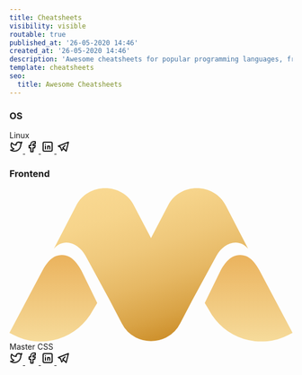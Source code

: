 ```yaml
---
title: Cheatsheets
visibility: visible
routable: true
published_at: '26-05-2020 14:46'
created_at: '26-05-2020 14:46'
description: 'Awesome cheatsheets for popular programming languages, frameworks and development tools.'
template: cheatsheets
seo:
  title: Awesome Cheatsheets
---
```


### OS
<div class="lg:flex">
   <div class="p-6 w-full lg:w-3/12 bg-white mb-4 rounded-lg border border-slate-900">
   <a href="(getBaseUrl)/cheatsheets/linux">        
      <img src="https://upload.wikimedia.org/wikipedia/commons/d/dd/Linux_logo.jpg?20090908114920" alt="" class="src m-auto">
   </a>
 <div class="text-xl font-normal pt-4 mt-8 p-0 border-t text-center border-slate-900">
Linux
 </div>
 <div class="font-normal pt-4 mt-4 p-0 border-t border-slate-900  flex text-center items-center content-center justify-center">
 <a href="https://twitter.com/intent/tweet?text=Check%20this%20awesome%20cheatsheet%20about%20Linux%3A%20https%3A%2F%2Fawilum.github.io%2Fcheatsheets%2Flinux%2F" class="px-2" target="_blank">
 <svg xmlns="http://www.w3.org/2000/svg" class="icon icon-tabler icon-tabler-brand-twitter" width="24" height="24" viewBox="0 0 24 24" stroke-width="2" stroke="currentColor" fill="none" stroke-linecap="round" stroke-linejoin="round">
    <path stroke="none" d="M0 0h24v24H0z" fill="none"></path>
    <path d="M22 4.01c-1 .49 -1.98 .689 -3 .99c-1.121 -1.265 -2.783 -1.335 -4.38 -.737s-2.643 2.06 -2.62 3.737v1c-3.245 .083 -6.135 -1.395 -8 -4c0 0 -4.182 7.433 4 11c-1.872 1.247 -3.739 2.088 -6 2c3.308 1.803 6.913 2.423 10.034 1.517c3.58 -1.04 6.522 -3.723 7.651 -7.742a13.84 13.84 0 0 0 .497 -3.753c-.002 -.249 1.51 -2.772 1.818 -4.013z"></path>
 </svg>
 </a> 
 <a href="https://www.facebook.com/sharer/sharer.php?u=https%3A%2F%2Fawilum.github.io%2Fcheatsheets%2Flinux%2F" class="px-2" target="_blank">
 <svg xmlns="http://www.w3.org/2000/svg" class="icon icon-tabler icon-tabler-brand-facebook" width="24" height="24" viewBox="0 0 24 24" stroke-width="2" stroke="currentColor" fill="none" stroke-linecap="round" stroke-linejoin="round">
    <path stroke="none" d="M0 0h24v24H0z" fill="none"></path>
    <path d="M7 10v4h3v7h4v-7h3l1 -4h-4v-2a1 1 0 0 1 1 -1h3v-4h-3a5 5 0 0 0 -5 5v2h-3"></path>
 </svg>
 </a> 
 <a href="https://www.linkedin.com/sharing/share-offsite/?url=https%3A%2F%2Fawilum.github.io%2Fcheatsheets%2Flinux%2F" class="px-2" target="_blank">
 <svg xmlns="http://www.w3.org/2000/svg" class="icon icon-tabler icon-tabler-brand-linkedin" width="24" height="24" viewBox="0 0 24 24" stroke-width="2" stroke="currentColor" fill="none" stroke-linecap="round" stroke-linejoin="round">
    <path stroke="none" d="M0 0h24v24H0z" fill="none"></path>
    <rect x="4" y="4" width="16" height="16" rx="2"></rect>
    <line x1="8" y1="11" x2="8" y2="16"></line>
    <line x1="8" y1="8" x2="8" y2="8.01"></line>
    <line x1="12" y1="16" x2="12" y2="11"></line>
    <path d="M16 16v-3a2 2 0 0 0 -4 0"></path>
 </svg>
 </a>
 <a href="https://telegram.me/share/url?url=https://awilum.github.io/cheatsheets/linux/&text=Check%20this%20awesome%20cheatsheet%20about%20Linux%3A%20https%3A%2F%2Fawilum.github.io%2Fcheatsheets%2Flinux%2F" class="px-2" target="_blank">
 <svg xmlns="http://www.w3.org/2000/svg" class="icon icon-tabler icon-tabler-brand-telegram" width="24" height="24" viewBox="0 0 24 24" stroke-width="2" stroke="currentColor" fill="none" stroke-linecap="round" stroke-linejoin="round">
    <path stroke="none" d="M0 0h24v24H0z" fill="none"></path>
    <path d="M15 10l-4 4l6 6l4 -16l-18 7l4 2l2 6l3 -4"></path>
 </svg>
 </a>
 </div>
</div>
</div>

### Frontend 
<div class="lg:flex">
  <div class="p-6 w-full lg:w-3/12 bg-white mb-4 rounded-lg border border-slate-900">
  <a href="(getBaseUrl)/cheatsheets/mastercss">        
<svg class="w:34" xmlns="http://www.w3.org/2000/svg" xmlns:xlink="http://www.w3.org/1999/xlink" viewBox="0 0 103.81 56.36"><defs><linearGradient id="gradientundefined" x1="0.5" y1="-1.054" x2="0.5" y2="1.002" gradientUnits="objectBoundingBox"><stop offset="0" stop-color="#c8861c"></stop><stop offset="0.323" stop-color="#e6a345"></stop><stop offset="1" stop-color="#f6db9b"></stop></linearGradient><linearGradient id="gradientundefined-2" x1="21.397" y1="-1.054" x2="21.397" y2="1.002" gradientUnits="objectBoundingBox"><stop offset="0" stop-color="#c78a28"></stop><stop offset="0.323" stop-color="#e6a345"></stop><stop offset="1" stop-color="#f6db9b"></stop></linearGradient><linearGradient id="gradientundefined-3" x1="0.156" y1="-0.44" x2="0.754" y2="1.009" gradientUnits="objectBoundingBox"><stop offset="0" stop-color="#fcdd98"></stop><stop offset="0.232" stop-color="#fada94"></stop><stop offset="0.407" stop-color="#f6d48b"></stop><stop offset="0.564" stop-color="#efc87b"></stop><stop offset="0.709" stop-color="#e6b864"></stop><stop offset="0.847" stop-color="#d9a346"></stop><stop offset="0.975" stop-color="#c98922"></stop><stop offset="1" stop-color="#e6a345"></stop></linearGradient><clipPath id="clip-logo"><rect width="103.81" height="56.36"></rect></clipPath></defs><g id="logo" clip-path="url(#clip-logo)"><g id="Group_23" data-name="Group 23" transform="translate(-0.001)"><path id="Path_1" data-name="Path 1" d="M596.576,177.487c-2.716-4.806-5-5.52-7.227-5.52-3.27,0-5.542,3.023-6.994,5.705l-5.8,11.91,1.58,2.591a21.636,21.636,0,0,0,29.112,9.135l1.507-.786Z" transform="translate(-504.941 -147.386)" fill="url(#gradientundefined)"></path><path id="Path_2" data-name="Path 2" d="M528.344,177.487c2.716-4.806,5-5.52,7.228-5.52,3.268,0,5.54,3.023,6.993,5.705l5.8,11.91-1.579,2.591a21.636,21.636,0,0,1-29.112,9.135l-1.507-.786Z" transform="translate(-516.166 -147.386)" fill="url(#gradientundefined-2)"></path><path id="Path_3" data-name="Path 3" d="M593,157.726c-4.229-8.53-16.922-8.723-21.225-.129l-6.252,11.974L559.266,157.6c-4.3-8.594-16.995-8.4-21.225.129l-8.134,15.738c3.861-4.383,9.276-1.8,11.631,2.66l8.773,16.148,4.487,8.581a11.893,11.893,0,0,0,5.11,5.2,12.414,12.414,0,0,0,11.221,0,11.9,11.9,0,0,0,5.109-5.2l4.487-8.581,8.773-16.148c2.356-4.46,7.77-7.043,11.631-2.66Z" transform="translate(-513.612 -151.239)" fill="url(#gradientundefined-3)"></path></g></g></svg>
</a>
<div class="text-xl font-normal pt-4 mt-8 p-0 border-t text-center border-slate-900">
Master CSS
</div>
<div class="font-normal pt-4 mt-4 p-0 border-t border-slate-900  flex text-center items-center content-center justify-center">
<a href="https://twitter.com/intent/tweet?text=Check%20this%20awesome%20cheatsheet%20about%20Master%20CSS%3A%20https%3A%2F%2Fawilum.github.io%2Fcheatsheets%2Fmastercss%2F" class="px-2" target="_blank">
<svg xmlns="http://www.w3.org/2000/svg" class="icon icon-tabler icon-tabler-brand-twitter" width="24" height="24" viewBox="0 0 24 24" stroke-width="2" stroke="currentColor" fill="none" stroke-linecap="round" stroke-linejoin="round">
   <path stroke="none" d="M0 0h24v24H0z" fill="none"></path>
   <path d="M22 4.01c-1 .49 -1.98 .689 -3 .99c-1.121 -1.265 -2.783 -1.335 -4.38 -.737s-2.643 2.06 -2.62 3.737v1c-3.245 .083 -6.135 -1.395 -8 -4c0 0 -4.182 7.433 4 11c-1.872 1.247 -3.739 2.088 -6 2c3.308 1.803 6.913 2.423 10.034 1.517c3.58 -1.04 6.522 -3.723 7.651 -7.742a13.84 13.84 0 0 0 .497 -3.753c-.002 -.249 1.51 -2.772 1.818 -4.013z"></path>
</svg>
</a> 
<a href="https://www.facebook.com/sharer/sharer.php?u=https%3A%2F%2Fawilum.github.io%2Fcheatsheets%2Fmastercss%2F" class="px-2" target="_blank">
<svg xmlns="http://www.w3.org/2000/svg" class="icon icon-tabler icon-tabler-brand-facebook" width="24" height="24" viewBox="0 0 24 24" stroke-width="2" stroke="currentColor" fill="none" stroke-linecap="round" stroke-linejoin="round">
   <path stroke="none" d="M0 0h24v24H0z" fill="none"></path>
   <path d="M7 10v4h3v7h4v-7h3l1 -4h-4v-2a1 1 0 0 1 1 -1h3v-4h-3a5 5 0 0 0 -5 5v2h-3"></path>
</svg>
</a> 
<a href="https://www.linkedin.com/sharing/share-offsite/?url=https%3A%2F%2Fawilum.github.io%2Fcheatsheets%2Fmastercss%2F" class="px-2" target="_blank">
<svg xmlns="http://www.w3.org/2000/svg" class="icon icon-tabler icon-tabler-brand-linkedin" width="24" height="24" viewBox="0 0 24 24" stroke-width="2" stroke="currentColor" fill="none" stroke-linecap="round" stroke-linejoin="round">
   <path stroke="none" d="M0 0h24v24H0z" fill="none"></path>
   <rect x="4" y="4" width="16" height="16" rx="2"></rect>
   <line x1="8" y1="11" x2="8" y2="16"></line>
   <line x1="8" y1="8" x2="8" y2="8.01"></line>
   <line x1="12" y1="16" x2="12" y2="11"></line>
   <path d="M16 16v-3a2 2 0 0 0 -4 0"></path>
</svg>
</a>
<a href="https://telegram.me/share/url?url=https://awilum.github.io/cheatsheets/mastercss/&text=Check%20this%20awesome%20cheatsheet%20about%20Master%20CSS%3A%20https%3A%2F%2Fawilum.github.io%2Fcheatsheets%2Fmastercss%2F" class="px-2" target="_blank">
<svg xmlns="http://www.w3.org/2000/svg" class="icon icon-tabler icon-tabler-brand-telegram" width="24" height="24" viewBox="0 0 24 24" stroke-width="2" stroke="currentColor" fill="none" stroke-linecap="round" stroke-linejoin="round">
   <path stroke="none" d="M0 0h24v24H0z" fill="none"></path>
   <path d="M15 10l-4 4l6 6l4 -16l-18 7l4 2l2 6l3 -4"></path>
</svg>
</a>
</div>
</div>
</div>